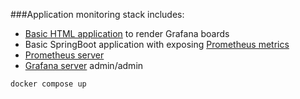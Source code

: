 ###Application monitoring stack includes:
* [Basic HTML application](http://localhost:4200) to render Grafana boards
* Basic SpringBoot application with exposing [Prometheus metrics](http://localhost:8080/actuator/prometheus)
* [Prometheus server](http://localhost:9090)
* [Grafana server](http://localhost:3000/) admin/admin

```cmd
docker compose up
```
